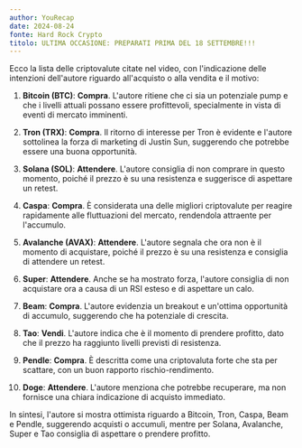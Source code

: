 ```yaml
---
author: YouRecap
date: 2024-08-24
fonte: Hard Rock Crypto
titolo: ULTIMA OCCASIONE: PREPARATI PRIMA DEL 18 SETTEMBRE!!!
---
```


Ecco la lista delle criptovalute citate nel video, con l'indicazione delle intenzioni dell'autore riguardo all'acquisto o alla vendita e il motivo:

1. **Bitcoin (BTC)**: **Compra**. L'autore ritiene che ci sia un potenziale pump e che i livelli attuali possano essere profittevoli, specialmente in vista di eventi di mercato imminenti.

2. **Tron (TRX)**: **Compra**. Il ritorno di interesse per Tron è evidente e l'autore sottolinea la forza di marketing di Justin Sun, suggerendo che potrebbe essere una buona opportunità.

3. **Solana (SOL)**: **Attendere**. L'autore consiglia di non comprare in questo momento, poiché il prezzo è su una resistenza e suggerisce di aspettare un retest.

4. **Caspa**: **Compra**. È considerata una delle migliori criptovalute per reagire rapidamente alle fluttuazioni del mercato, rendendola attraente per l'accumulo.

5. **Avalanche (AVAX)**: **Attendere**. L'autore segnala che ora non è il momento di acquistare, poiché il prezzo è su una resistenza e consiglia di attendere un retest.

6. **Super**: **Attendere**. Anche se ha mostrato forza, l'autore consiglia di non acquistare ora a causa di un RSI esteso e di aspettare un calo.

7. **Beam**: **Compra**. L'autore evidenzia un breakout e un'ottima opportunità di accumulo, suggerendo che ha potenziale di crescita.

8. **Tao**: **Vendi**. L'autore indica che è il momento di prendere profitto, dato che il prezzo ha raggiunto livelli previsti di resistenza.

9. **Pendle**: **Compra**. È descritta come una criptovaluta forte che sta per scattare, con un buon rapporto rischio-rendimento.

10. **Doge**: **Attendere**. L'autore menziona che potrebbe recuperare, ma non fornisce una chiara indicazione di acquisto immediato.

In sintesi, l'autore si mostra ottimista riguardo a Bitcoin, Tron, Caspa, Beam e Pendle, suggerendo acquisti o accumuli, mentre per Solana, Avalanche, Super e Tao consiglia di aspettare o prendere profitto.
